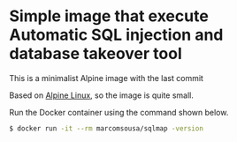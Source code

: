 # Simple image that execute Automatic SQL injection and database takeover tool

This is a minimalist Alpine image with the last commit

Based on [Alpine Linux](https://alpinelinux.org/), so the image is quite small.

Run the Docker container using the command shown below.

```bash
$ docker run -it --rm marcomsousa/sqlmap -version
```
